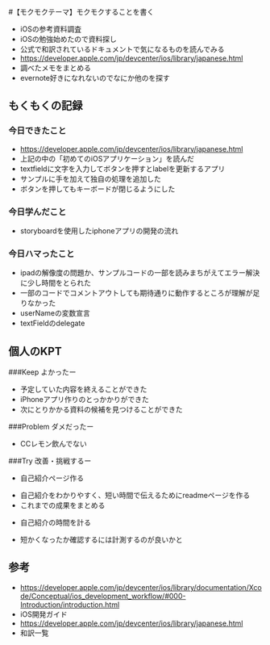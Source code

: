 #【モクモクテーマ】モクモクすることを書く

* iOSの参考資料調査
 * iOSの勉強始めたので資料探し
* 公式で和訳されているドキュメントで気になるものを読んでみる
 * https://developer.apple.com/jp/devcenter/ios/library/japanese.html
* 調べたメモをまとめる
 * evernote好きになれないのでなにか他のを探す

## もくもくの記録
### 今日できたこと
- https://developer.apple.com/jp/devcenter/ios/library/japanese.html
 - 上記の中の「初めてのiOSアプリケーション」を読んだ
 - textfieldに文字を入力してボタンを押すとlabelを更新するアプリ
 - サンプルに手を加えて独自の処理を追加した
  - ボタンを押してもキーボードが閉じるようにした

### 今日学んだこと
- storyboardを使用したiphoneアプリの開発の流れ

### 今日ハマったこと
- ipadの解像度の問題か、サンプルコードの一部を読みまちがえてエラー解決に少し時間をとられた
- 一部のコードでコメントアウトしても期待通りに動作するところが理解が足りなかった
 - userNameの変数宣言
 - textFieldのdelegate

## 個人のKPT
###Keep よかったー

- 予定していた内容を終えることができた
- iPhoneアプリ作りのとっかかりができた
- 次にとりかかる資料の候補を見つけることができた

###Problem ダメだったー

- CCレモン飲んでない

###Try 改善・挑戦するー

* 自己紹介ページ作る
 - 自己紹介をわかりやすく、短い時間で伝えるためにreadmeページを作る
 - これまでの成果をまとめる
* 自己紹介の時間を計る
 - 短かくなったか確認するには計測するのが良いかと

## 参考
- https://developer.apple.com/jp/devcenter/ios/library/documentation/Xcode/Conceptual/ios_development_workflow/#000-Introduction/introduction.html
 - iOS開発ガイド
- https://developer.apple.com/jp/devcenter/ios/library/japanese.html
 - 和訳一覧



